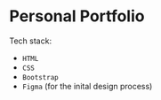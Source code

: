 # Personal Portfolio


Tech stack:
- `HTML`
- `CSS`
- `Bootstrap`
- `Figma` (for the inital design process)

